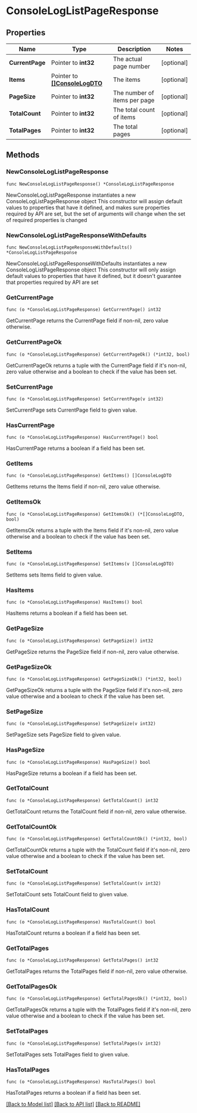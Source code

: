 # ConsoleLogListPageResponse

## Properties

Name | Type | Description | Notes
------------ | ------------- | ------------- | -------------
**CurrentPage** | Pointer to **int32** | The actual page number | [optional] 
**Items** | Pointer to [**[]ConsoleLogDTO**](ConsoleLogDTO.md) | The items | [optional] 
**PageSize** | Pointer to **int32** | The number of items per page | [optional] 
**TotalCount** | Pointer to **int32** | The total count of items | [optional] 
**TotalPages** | Pointer to **int32** | The total pages | [optional] 

## Methods

### NewConsoleLogListPageResponse

`func NewConsoleLogListPageResponse() *ConsoleLogListPageResponse`

NewConsoleLogListPageResponse instantiates a new ConsoleLogListPageResponse object
This constructor will assign default values to properties that have it defined,
and makes sure properties required by API are set, but the set of arguments
will change when the set of required properties is changed

### NewConsoleLogListPageResponseWithDefaults

`func NewConsoleLogListPageResponseWithDefaults() *ConsoleLogListPageResponse`

NewConsoleLogListPageResponseWithDefaults instantiates a new ConsoleLogListPageResponse object
This constructor will only assign default values to properties that have it defined,
but it doesn't guarantee that properties required by API are set

### GetCurrentPage

`func (o *ConsoleLogListPageResponse) GetCurrentPage() int32`

GetCurrentPage returns the CurrentPage field if non-nil, zero value otherwise.

### GetCurrentPageOk

`func (o *ConsoleLogListPageResponse) GetCurrentPageOk() (*int32, bool)`

GetCurrentPageOk returns a tuple with the CurrentPage field if it's non-nil, zero value otherwise
and a boolean to check if the value has been set.

### SetCurrentPage

`func (o *ConsoleLogListPageResponse) SetCurrentPage(v int32)`

SetCurrentPage sets CurrentPage field to given value.

### HasCurrentPage

`func (o *ConsoleLogListPageResponse) HasCurrentPage() bool`

HasCurrentPage returns a boolean if a field has been set.

### GetItems

`func (o *ConsoleLogListPageResponse) GetItems() []ConsoleLogDTO`

GetItems returns the Items field if non-nil, zero value otherwise.

### GetItemsOk

`func (o *ConsoleLogListPageResponse) GetItemsOk() (*[]ConsoleLogDTO, bool)`

GetItemsOk returns a tuple with the Items field if it's non-nil, zero value otherwise
and a boolean to check if the value has been set.

### SetItems

`func (o *ConsoleLogListPageResponse) SetItems(v []ConsoleLogDTO)`

SetItems sets Items field to given value.

### HasItems

`func (o *ConsoleLogListPageResponse) HasItems() bool`

HasItems returns a boolean if a field has been set.

### GetPageSize

`func (o *ConsoleLogListPageResponse) GetPageSize() int32`

GetPageSize returns the PageSize field if non-nil, zero value otherwise.

### GetPageSizeOk

`func (o *ConsoleLogListPageResponse) GetPageSizeOk() (*int32, bool)`

GetPageSizeOk returns a tuple with the PageSize field if it's non-nil, zero value otherwise
and a boolean to check if the value has been set.

### SetPageSize

`func (o *ConsoleLogListPageResponse) SetPageSize(v int32)`

SetPageSize sets PageSize field to given value.

### HasPageSize

`func (o *ConsoleLogListPageResponse) HasPageSize() bool`

HasPageSize returns a boolean if a field has been set.

### GetTotalCount

`func (o *ConsoleLogListPageResponse) GetTotalCount() int32`

GetTotalCount returns the TotalCount field if non-nil, zero value otherwise.

### GetTotalCountOk

`func (o *ConsoleLogListPageResponse) GetTotalCountOk() (*int32, bool)`

GetTotalCountOk returns a tuple with the TotalCount field if it's non-nil, zero value otherwise
and a boolean to check if the value has been set.

### SetTotalCount

`func (o *ConsoleLogListPageResponse) SetTotalCount(v int32)`

SetTotalCount sets TotalCount field to given value.

### HasTotalCount

`func (o *ConsoleLogListPageResponse) HasTotalCount() bool`

HasTotalCount returns a boolean if a field has been set.

### GetTotalPages

`func (o *ConsoleLogListPageResponse) GetTotalPages() int32`

GetTotalPages returns the TotalPages field if non-nil, zero value otherwise.

### GetTotalPagesOk

`func (o *ConsoleLogListPageResponse) GetTotalPagesOk() (*int32, bool)`

GetTotalPagesOk returns a tuple with the TotalPages field if it's non-nil, zero value otherwise
and a boolean to check if the value has been set.

### SetTotalPages

`func (o *ConsoleLogListPageResponse) SetTotalPages(v int32)`

SetTotalPages sets TotalPages field to given value.

### HasTotalPages

`func (o *ConsoleLogListPageResponse) HasTotalPages() bool`

HasTotalPages returns a boolean if a field has been set.


[[Back to Model list]](README.md#documentation-for-models) [[Back to API list]](../README.md#documentation-for-api-endpoints) [[Back to README]](../README.md)


